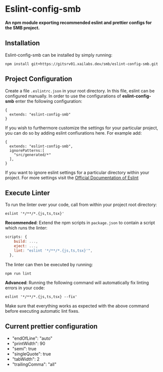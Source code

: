 # Eslint-config-smb

**An npm module exporting recommended eslint and prettier configs for the SMB project.**

## Installation

Eslint-config-smb can be installed by simply running:

```
npm install git+https://gitsrv01.xailabs.dev/smb/eslint-config-smb.git
```

## Project Configuration

Create a file `.eslintrc.json` in your root directory. In this file, eslint can be configured manually. In order to use the configurations of **eslint-config-smb** enter the following configuration:

```
{
  extends: "eslint-config-smb"
}
```

If you wish to furthermore customize the settings for your particular project, you can do so by adding eslint confiurations here. For example add:

```
{
  extends: "eslint-config-smb",
  ignorePatterns:[
    "src/generated/*"
  ],
}
```

If you want to ignore eslint settings for a particular directory within your project. For more settings visit the [Official Documentation of Eslint](https://eslint.org/docs/user-guide/configuring/)

## Execute Linter

To run the linter over your code, call from within your project root directory:

```
eslint '*/**/*.{js,ts,tsx}'
```

**Recommended**: Extend the npm scripts in `package.json` to contain a script which runs the linter:

```javascript
scripts: {
    build: ...,
    eject: ...,
    lint: "eslint '*/**/*.{js,ts,tsx}'",
  },
```

The linter can then be executed by running:

```
npm run lint
```

**Advanced**: Running the following command will automatically fix linting errors in your code:

```
eslint '*/**/*.{js,ts,tsx} --fix'
```

Make sure that everything works as expected with the above command before executing automatic lint fixes.

## Current prettier configuration

- "endOfLine": "auto"
- "printWidth": 90
- "semi": true
- "singleQuote": true
- "tabWidth": 2
- "trailingComma": "all"
